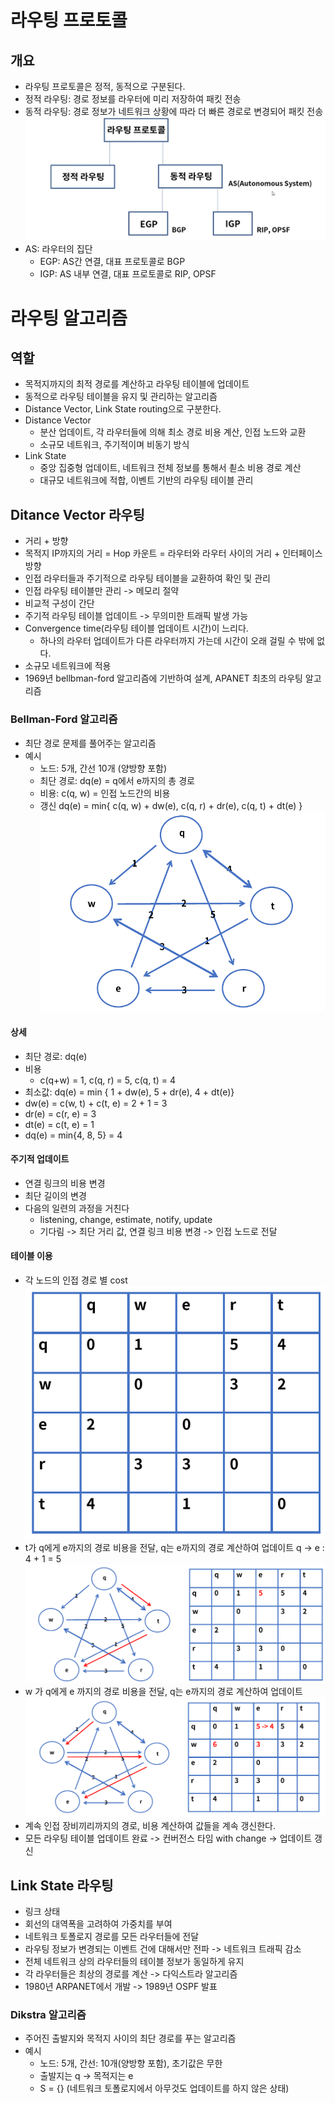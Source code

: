 # 라우팅 프로토콜
## 개요
- 라우팅 프로토콜은 정적, 동적으로 구분된다.
- 정적 라우팅: 경로 정보를 라우터에 미리 저장하여 패킷 전송
- 동적 라우팅: 경로 정보가 네트워크 상황에 따라 더 빠른 경로로 변경되어 패킷 전송
![](images/Pasted%20image%2020221121232811.png)
- AS: 라우터의 집단
	- EGP: AS간 연결, 대표 프로토콜로 BGP
	- IGP: AS 내부 연결, 대표 프로토콜로 RIP, OPSF

# 라우팅 알고리즘
## 역할
- 목적지까지의 최적 경로를 계산하고 라우팅 테이블에 업데이트
- 동적으로 라우팅 테이블을 유지 및 관리하는 알고리즘
- Distance Vector, Link State routing으로 구분한다.
- Distance Vector 
	- 분산 업데이트, 각 라우터들에 의해 최소 경로 비용 계산, 인접 노드와 교환
	- 소규모 네트워크, 주기적이며 비동기 방식
- Link State
	- 중앙 집중형 업데이트, 네트워크 전체 정보를 통해서 쵣소 비용 경로 계산
	- 대규모 네트워크에 적합, 이벤트 기반의 라우팅 테이블 관리

## Ditance Vector 라우팅
- 거리 + 방향
- 목적지 IP까지의 거리 = Hop 카운트 = 라우터와 라우터 사이의 거리 + 인터페이스 방향
- 인접 라우터들과 주기적으로 라우팅 테이블을 교환하여 확인 및 관리
- 인접 라우팅 테이블만 관리 -> 메모리 절약
- 비교적 구성이 간단
- 주기적 라우팅 테이블 업데이트 -> 무의미한 트래픽 발생 가능
- Convergence time(라우팅 테이블 업데이트 시간)이 느리다.
	- 하나의 라우터 업데이트가 다른 라우터까지 가는데 시간이 오래 걸릴 수 밖에 없다.
- 소규모 네트워크에 적용
- 1969년 bellbman-ford 알고리즘에 기반하여 설계, APANET 최초의 라우팅 알고리즘

### Bellman-Ford 알고리즘
- 최단 경로 문제를 풀어주는 알고리즘
- 예시
	- 노드: 5개, 간선 10개 (양방향 포함)
	- 최단 경로: dq(e) = q에서 e까지의 총 경로
	- 비용: c(q, w) = 인접 노드간의 비용
	- 갱신 dq(e) = min{
					c(q, w) + dw(e),
					c(q, r) + dr(e),
					c(q, t) + dt(e)
								}
![](images/Pasted%20image%2020221121234045.png)
#### 상세
- 최단 경로: dq(e)
- 비용
	- c(q+w) = 1, c(q, r) = 5, c(q, t) = 4
- 최소값: dq(e) = min {
					1 + dw(e),
					5 + dr(e),
					4 + dt(e)}
- dw(e) = c(w, t) + c(t, e) = 2 + 1 = 3
- dr(e) = c(r, e) = 3
- dt(e) = c(t, e) = 1  
- dq(e) = min{4, 8, 5} = 4

#### 주기적 업데이트
- 연결 링크의 비용 변경
- 최단 길이의 변경
- 다음의 일련의 과정을 거친다
	- listening, change, estimate, notify, update
	- 기다림 -> 최단 거리 값, 연결 링크 비용 변경 -> 인접 노드로 전달

#### 테이블 이용
- 각 노드의 인접 경로 별  cost
![](images/Pasted%20image%2020221121234701.png)
- t가 q에게 e까지의 경로 비용을 전달, q는 e까지의 경로 계산하여 업데이트 q -> e : 4 + 1 = 5
![](images/Pasted%20image%2020221121234856.png)
- w 가 q에게 e 까지의 경로 비용을 전달, q는 e까지의 경로 계산하여 업데이트
![](images/Pasted%20image%2020221121235240.png)
 - 계속 인접 장비끼리까지의 경로, 비용 계산하여 값들을 계속 갱신한다.
- 모든 라우팅 테이블 업데이트 완료 -> 컨버전스 타임 with change  -> 업데이트 갱신

## Link State 라우팅
- 링크 상태
- 회선의 대역폭을 고려하여 가중치를 부여
- 네트워크 토폴로지 경로를 모든 라우터들에 전달
- 라우팅 정보가 변경되는 이벤트 건에 대해서만 전파 -> 네트워크 트래픽 감소
- 전체 네트워크 상의 라우터들의 테이블 정보가 동일하게 유지
- 각 라우터들은 최상의 경로를 계산 -> 다익스트라 알고리즘
- 1980년 ARPANET에서 개발 -> 1989년 OSPF 발표

### Dikstra 알고리즘
- 주어진 출발지와 목적지 사이의 최단 경로를  푸는 알고리즘
- 예시
	- 노드: 5개, 간선: 10개(양방향 포함), 초기값은 무한
	- 출발지는 q -> 목적지는 e
	- S = {} (네트워크 토폴로지에서 아무것도 업데이트를 하지 않은 상태)